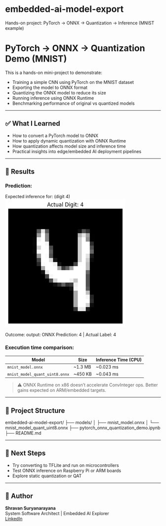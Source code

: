 # embedded-ai-model-export
Hands-on project: PyTorch → ONNX → Quantization → Inference (MNIST example)

# PyTorch → ONNX → Quantization Demo (MNIST)

This is a hands-on mini-project to demonstrate:
- Training a simple CNN using PyTorch on the MNIST dataset
- Exporting the model to ONNX format
- Quantizing the ONNX model to reduce its size
- Running inference using ONNX Runtime
- Benchmarking performance of original vs quantized models

---

## ✅ What I Learned

- How to convert a PyTorch model to ONNX
- How to apply dynamic quantization with ONNX Runtime
- How quantization affects model size and inference time
- Practical insights into edge/embedded AI deployment pipelines

---

## 🧪 Results

### Prediction:
Expected inference for: (digit 4)
![Digit Prediction](./real_digit.png)

Outcome:
output: ONNX Prediction: 4 | Actual Label: 4

### Execution time comparison:

| Model                 | Size     | Inference Time (CPU) |
|----------------------|----------|-----------------------|
| `mnist_model.onnx`   | ~1.3 MB  | ~0.023 ms             |
| `mnist_model_quant_uint8.onnx` | ~450 KB | ~0.043 ms  |

> ⚠️ ONNX Runtime on x86 doesn’t accelerate ConvInteger ops. Better gains expected on ARM/embedded targets.

---

## 📂 Project Structure

embedded-ai-model-export/
├── models/
│ ├── mnist_model.onnx
│ └── mnist_model_quant_uint8.onnx
├── pytorch_onnx_quantization_demo.ipynb
├── README.md

---

## 🚀 Next Steps

- Try converting to TFLite and run on microcontrollers
- Test ONNX inference on Raspberry Pi or ARM boards
- Explore static quantization or QAT

---

## 🧠 Author

**Shravan Suryanarayana**  
System Software Architect | Embedded AI Explorer  
[LinkedIn](https://linkedin.com/in/shravansurya)

